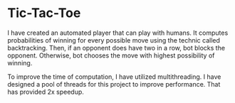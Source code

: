 # Tic-Tac-Toe
I have created an automated player that can play with humans. It computes probabilities of winning for every possible move using the technic called backtracking. Then, 
if an opponent does have two in a row, bot blocks the opponent. Otherwise, bot chooses the move with highest possibility of winning.

To improve the time of computation, I have utilized multithreading. I have designed a pool of threads for this project to improve performance. That has provided 2x speedup.
